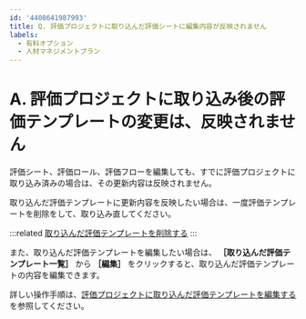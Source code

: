 ```yaml
---
id: '4408641987993'
title: Q. 評価プロジェクトに取り込んだ評価シートに編集内容が反映されません
labels:
  - 有料オプション
  - 人材マネジメントプラン
---
```

# A. 評価プロジェクトに取り込み後の評価テンプレートの変更は、反映されません

評価シート、評価ロール、評価フローを編集しても、すでに評価プロジェクトに取り込み済みの場合は、その更新内容は反映されません。

取り込んだ評価テンプレートに更新内容を反映したい場合は、一度評価テンプレートを削除をして、取り込み直してください。

:::related
[取り込んだ評価テンプレートを削除する](https://knowledge.smarthr.jp/hc/ja/articles/4408433101593#toc--5)
:::

また、取り込んだ評価テンプレートを編集したい場合は、 **［取り込んだ評価テンプレート一覧］** から **［編集］** をクリックすると、取り込んだ評価テンプレートの内容を編集できます。

詳しい操作手順は、[評価プロジェクトに取り込んだ評価テンプレートを編集する](https://knowledge.smarthr.jp/hc/ja/articles/4407403708697)を参照してください。
